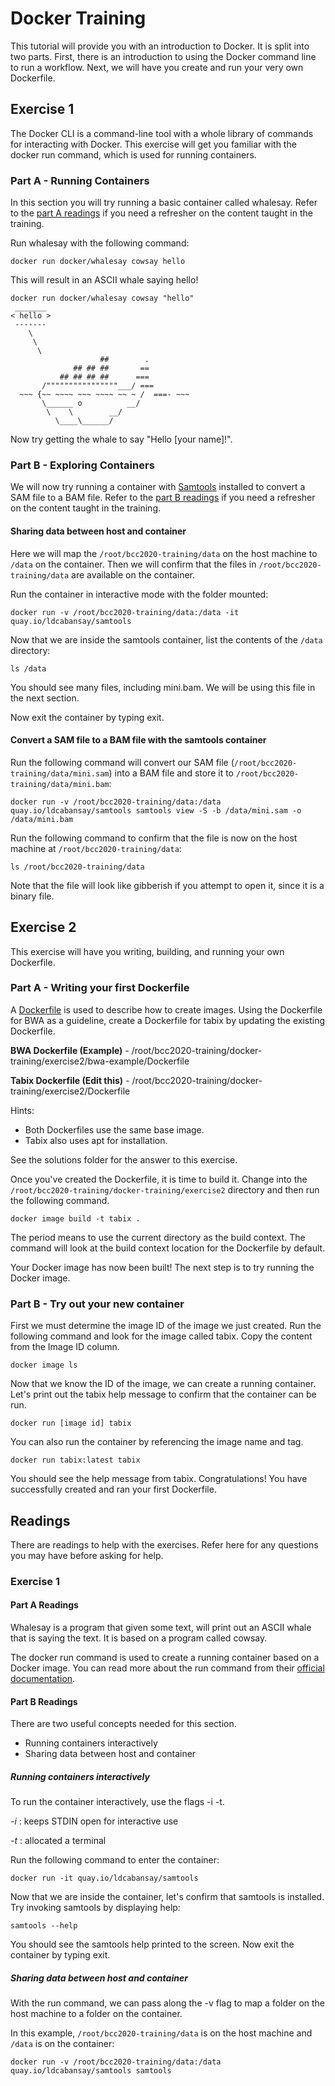 # Docker Training
This tutorial will provide you with an introduction to Docker. It is split into two parts. First, there is an introduction to using the Docker command line to run a workflow. Next, we will have you create and run your very own Dockerfile.

## Exercise 1
The Docker CLI is a command-line tool with a whole library of commands for interacting with Docker. This exercise will get you familiar with the docker run command, which is used for running containers.


### Part A - Running Containers
In this section you will try running a basic container called whalesay. Refer to the [part A readings](####part-a-readings) if you need a refresher on the content taught in the training.

Run whalesay with the following command:
```shell
docker run docker/whalesay cowsay hello
```

This will result in an ASCII whale saying hello!
```shell
docker run docker/whalesay cowsay "hello"
 _______ 
< hello >
 ------- 
    \
     \
      \     
                    ##        .            
              ## ## ##       ==            
           ## ## ## ##      ===            
       /""""""""""""""""___/ ===        
  ~~~ {~~ ~~~~ ~~~ ~~~~ ~~ ~ /  ===- ~~~   
       \______ o          __/            
        \    \        __/             
          \____\______/   

```

Now try getting the whale to say "Hello [your name]!".

### Part B - Exploring Containers
We will now try running a container with [Samtools](https://www.htslib.org/) installed to convert a SAM file to a BAM file. Refer to the [part B readings](####part-b-readings) if you need a refresher on the content taught in the training.

#### Sharing data between host and container
Here we will map the `/root/bcc2020-training/data` on the host machine to `/data` on the container. Then we will confirm that the files in `/root/bcc2020-training/data` are available on the container.

Run the container in interactive mode with the folder mounted:
```shell
docker run -v /root/bcc2020-training/data:/data -it quay.io/ldcabansay/samtools
```

Now that we are inside the samtools container, list the contents of the `/data` directory:
```shell
ls /data
```
You should see many files, including mini.bam. We will be using this file in the next section.

Now exit the container by typing exit.

#### Convert a SAM file to a BAM file with the samtools container
Run the following command will convert our SAM file (`/root/bcc2020-training/data/mini.sam`) into a BAM file and store it to `/root/bcc2020-training/data/mini.bam`:
```shell
docker run -v /root/bcc2020-training/data:/data quay.io/ldcabansay/samtools samtools view -S -b /data/mini.sam -o /data/mini.bam
```

Run the following command to confirm that the file is now on the host machine at `/root/bcc2020-training/data`:
```shell
ls /root/bcc2020-training/data
```

Note that the file will look like gibberish if you attempt to open it, since it is a binary file.

## Exercise 2
This exercise will have you writing, building, and running your own Dockerfile.

### Part A - Writing your first Dockerfile
A [Dockerfile](https://docs.docker.com/engine/reference/builder/) is used to describe how to create images. Using the Dockerfile for BWA as a guideline, create a Dockerfile for tabix by updating the existing Dockerfile.

**BWA Dockerfile (Example)** - /root/bcc2020-training/docker-training/exercise2/bwa-example/Dockerfile

**Tabix Dockerfile (Edit this)** - /root/bcc2020-training/docker-training/exercise2/Dockerfile

Hints:
* Both Dockerfiles use the same base image.
* Tabix also uses apt for installation.

See the solutions folder for the answer to this exercise.

Once you've created the Dockerfile, it is time to build it. Change into the `/root/bcc2020-training/docker-training/exercise2` directory and then run the following command.
```shell
docker image build -t tabix .
```

The period means to use the current directory as the build context. The command will look at the build context location for the Dockerfile by default.

Your Docker image has now been built! The next step is to try running the Docker image.

### Part B - Try out your new container
First we must determine the image ID of the image we just created. Run the following command and look for the image called tabix. Copy the content from the Image ID column.
```shell
docker image ls
```

Now that we know the ID of the image, we can create a running container. Let's print out the tabix help message to confirm that the container can be run.
```shell
docker run [image id] tabix
```

You can also run the container by referencing the image name and tag.
```shell
docker run tabix:latest tabix
```

You should see the help message from tabix. Congratulations! You have successfully created and ran your first Dockerfile.

## Readings
There are readings to help with the exercises. Refer here for any questions you may have before asking for help.

### Exercise 1
#### Part A Readings
Whalesay is a program that given some text, will print out an ASCII whale that is saying the text. It is based on a program called cowsay.

The docker run command is used to create a running container based on a Docker image. You can read more about the run command from their [official documentation](https://docs.docker.com/reference/cli/docker/container/run/).

#### Part B Readings
There are two useful concepts needed for this section.
* Running containers interactively
* Sharing data between host and container

##### Running containers interactively
To run the container interactively, use the flags -i -t.

_-i_ : keeps STDIN open for interactive use

_-t_ : allocated a terminal


Run the following command to enter the container:
```shell
docker run -it quay.io/ldcabansay/samtools
```

Now that we are inside the container, let's confirm that samtools is installed. Try invoking samtools by displaying help:
```shell
samtools --help
```

You should see the samtools help printed to the screen. Now exit the container by typing exit.

##### Sharing data between host and container
With the run command, we can pass along the -v flag to map a folder on the host machine to a folder on the container.

In this example, `/root/bcc2020-training/data` is on the host machine and `/data` is on the container:
```shell
docker run -v /root/bcc2020-training/data:/data quay.io/ldcabansay/samtools samtools
```
